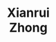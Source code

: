 ---
layout: page
title: Xianrui<br>Zhong
description: UIUC; incoming<br>co-advised with Jiawei Han
img: assets/img/students/xianrui.jpg
importance: 8
redirect: https://xianruizhong.github.io/
category: "Masters students"
---